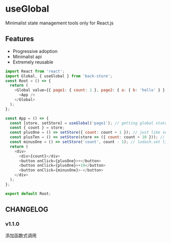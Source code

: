 # useGlobal

Minimalist state management tools only for React.js

## Features

- Progressive adoption
- Minimalist api
- Extremely reusable

```js
import React from 'react';
import Global, { useGlobal } from 'back-store';
const Root = () => {
  return (
    <Global value={{ page1: { count: 1 }, page2: { a: { b: 'hello' } } }}>
      <App />
    </Global>
  );
};

const App = () => {
  const [store, setStore] = useGlobal('page1'); // getting global state from store
  const { count } = store;
  const plusOne = () => setStore({ count: count + 1 }); // just like setState
  const plusTen = () => setStore(store => ({ count: count + 10 })); // support function
  const minusOne = () => setStore('count', count - 1); // lodash.set like syntax for possible deep structure setStore('a.b.c', xx)
  return (
    <div>
      <div>{count}</div>
      <button onClick={plusOne}>+</button>
      <button onClick={plusOne}>+10</button>
      <button onClick={minusOne}>-</button>
    </div>
  );
};

export default Root;
```

## CHANGELOG

### v1.1.0

添加函数式调用
